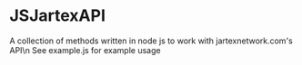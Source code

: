 # JSJartexAPI
A collection of methods written in node js to work with jartexnetwork.com's API\n
See example.js for example usage
